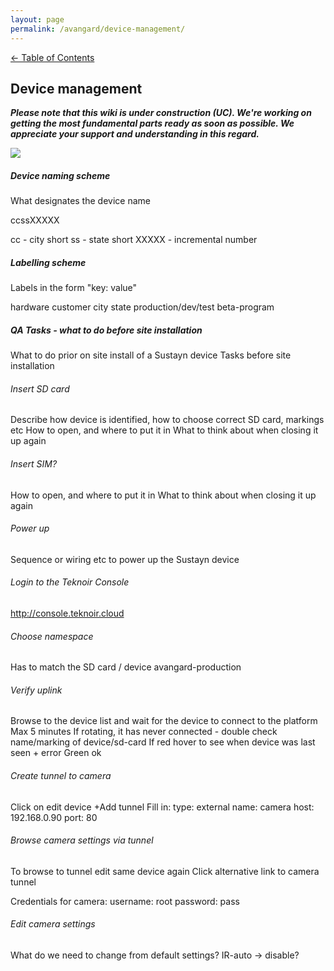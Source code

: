 ```yaml
---
layout: page
permalink: /avangard/device-management/
---
```


[<- Table of Contents](index.md)

## Device management

_**Please note that this wiki is under construction (UC). We're working on getting the most fundamental parts ready as soon as possible. We appreciate your support and understanding in this regard.**_

![](https://i.ibb.co/ggK6F8P/divider.png)

##### Device naming scheme
What designates the device name

ccssXXXXX

cc - city short
ss - state short
XXXXX - incremental number

##### Labelling scheme
Labels in the form "key: value"

hardware
customer
city
state
production/dev/test
beta-program

##### QA Tasks - what to do before site installation
What to do prior on site install of a Sustayn device
Tasks before site installation

###### Insert SD card
Describe how device is identified, how to choose correct SD card, markings etc
How to open, and where to put it in
What to think about when closing it up again

###### Insert SIM?
How to open, and where to put it in
What to think about when closing it up again

###### Power up
Sequence or wiring etc to power up the Sustayn device

###### Login to the Teknoir Console
http://console.teknoir.cloud

###### Choose namespace
Has to match the SD card / device
avangard-production

###### Verify uplink
Browse to the device list and wait for the device to connect to the platform
Max 5 minutes
If rotating, it has never connected - double check name/marking of device/sd-card
If red hover to see when device was last seen + error
Green ok

###### Create tunnel to camera
Click on edit device
+Add tunnel
Fill in:
type: external
name: camera
host: 192.168.0.90
port: 80

###### Browse camera settings via tunnel
To browse to tunnel edit same device again
Click alternative link to camera tunnel

Credentials for camera:
username: root
password: pass

###### Edit camera settings
What do we need to change from default settings?
IR-auto -> disable?
